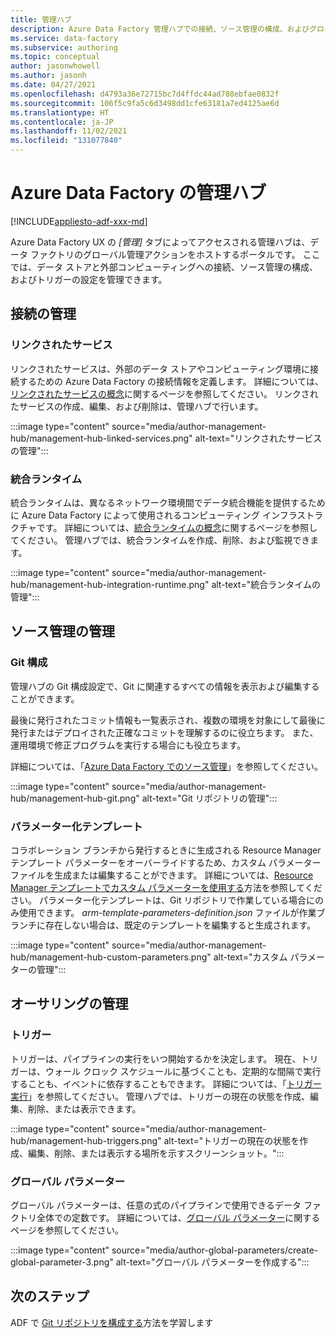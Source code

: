```yaml
---
title: 管理ハブ
description: Azure Data Factory 管理ハブでの接続、ソース管理の構成、およびグローバル作成のプロパティの管理
ms.service: data-factory
ms.subservice: authoring
ms.topic: conceptual
author: jasonwhowell
ms.author: jasonh
ms.date: 04/27/2021
ms.openlocfilehash: d4793a36e72715bc7d4ffdc44ad788ebfae0832f
ms.sourcegitcommit: 106f5c9fa5c6d3498dd1cfe63181a7ed4125ae6d
ms.translationtype: HT
ms.contentlocale: ja-JP
ms.lasthandoff: 11/02/2021
ms.locfileid: "131077840"
---
```

# <a name="management-hub-in-azure-data-factory"></a>Azure Data Factory の管理ハブ

[!INCLUDE[appliesto-adf-xxx-md](includes/appliesto-adf-xxx-md.md)]

Azure Data Factory UX の *[管理]* タブによってアクセスされる管理ハブは、データ ファクトリのグローバル管理アクションをホストするポータルです。 ここでは、データ ストアと外部コンピューティングへの接続、ソース管理の構成、およびトリガーの設定を管理できます。

## <a name="manage-connections"></a>接続の管理

### <a name="linked-services"></a>リンクされたサービス

リンクされたサービスは、外部のデータ ストアやコンピューティング環境に接続するための Azure Data Factory の接続情報を定義します。 詳細については、[リンクされたサービスの概念](concepts-linked-services.md)に関するページを参照してください。 リンクされたサービスの作成、編集、および削除は、管理ハブで行います。

:::image type="content" source="media/author-management-hub/management-hub-linked-services.png" alt-text="リンクされたサービスの管理":::

### <a name="integration-runtimes"></a>統合ランタイム

統合ランタイムは、異なるネットワーク環境間でデータ統合機能を提供するために Azure Data Factory によって使用されるコンピューティング インフラストラクチャです。 詳細については、[統合ランタイムの概念](concepts-integration-runtime.md)に関するページを参照してください。 管理ハブでは、統合ランタイムを作成、削除、および監視できます。

:::image type="content" source="media/author-management-hub/management-hub-integration-runtime.png" alt-text="統合ランタイムの管理":::

## <a name="manage-source-control"></a>ソース管理の管理

### <a name="git-configuration"></a>Git 構成

管理ハブの Git 構成設定で、Git に関連するすべての情報を表示および編集することができます。 

最後に発行されたコミット情報も一覧表示され、複数の環境を対象にして最後に発行またはデプロイされた正確なコミットを理解するのに役立ちます。 また、運用環境で修正プログラムを実行する場合にも役立ちます。

詳細については、「[Azure Data Factory でのソース管理](source-control.md)」を参照してください。

:::image type="content" source="media/author-management-hub/management-hub-git.png" alt-text="Git リポジトリの管理":::

### <a name="parameterization-template"></a>パラメーター化テンプレート

コラボレーション ブランチから発行するときに生成される Resource Manager テンプレート パラメーターをオーバーライドするため、カスタム パラメーター ファイルを生成または編集することができます。 詳細については、[Resource Manager テンプレートでカスタム パラメーターを使用する](continuous-integration-delivery-resource-manager-custom-parameters.md)方法を参照してください。 パラメーター化テンプレートは、Git リポジトリで作業している場合にのみ使用できます。 *arm-template-parameters-definition.json* ファイルが作業ブランチに存在しない場合は、既定のテンプレートを編集すると生成されます。

:::image type="content" source="media/author-management-hub/management-hub-custom-parameters.png" alt-text="カスタム パラメーターの管理":::

## <a name="manage-authoring"></a>オーサリングの管理

### <a name="triggers"></a>トリガー

トリガーは、パイプラインの実行をいつ開始するかを決定します。 現在、トリガーは、ウォール クロック スケジュールに基づくことも、定期的な間隔で実行することも、イベントに依存することもできます。 詳細については、「[トリガー実行](concepts-pipeline-execution-triggers.md#trigger-execution)」を参照してください。 管理ハブでは、トリガーの現在の状態を作成、編集、削除、または表示できます。

:::image type="content" source="media/author-management-hub/management-hub-triggers.png" alt-text="トリガーの現在の状態を作成、編集、削除、または表示する場所を示すスクリーンショット。":::

### <a name="global-parameters"></a>グローバル パラメーター

グローバル パラメーターは、任意の式のパイプラインで使用できるデータ ファクトリ全体での定数です。 詳細については、[グローバル パラメーター](author-global-parameters.md)に関するページを参照してください。

:::image type="content" source="media/author-global-parameters/create-global-parameter-3.png" alt-text="グローバル パラメーターを作成する":::

## <a name="next-steps"></a>次のステップ

ADF で [Git リポジトリを構成する](source-control.md)方法を学習します


